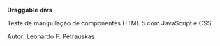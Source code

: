 <b>Draggable divs</b>

Teste de manipulação de componentes HTML 5 com JavaScript e CSS.

Autor: Leonardo F. Petrauskas

